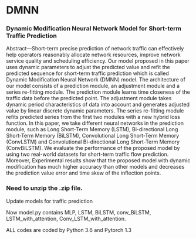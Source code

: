 # DMNN 
### Dynamic Modification Neural Network Model for Short-term Traffic Prediction






Abstract—Short-term precise prediction of network traffic can effectively help operators reasonably allocate network resources, improve network service quality and scheduling efficiency. Our model proposed in this paper uses dynamic parameters to adjust the predicted value and refit the predicted sequence for short-term traffic prediction which is called Dynamic Modification Neural Network (DMNN) model. The architecture of our model consists of a prediction module, an adjustment module and a series re-fitting module. The prediction module learns time closeness of the traffic data before the predicted point. The adjustment module takes dynamic period characteristics of data into account and generates adjusted value by linear discrete dynamic parameters. The series re-fitting module refits predicted series from the first two modules with a new hybrid loss function. In this paper, we take different neural networks in the prediction module, such as Long Short-Term Memory (LSTM), Bi-directional Long Short-Term Memory (BiLSTM), Convolutional Long Short-Term Memory (ConvLSTM) and Convolutional Bi-directional Long Short-Term Memory (ConvBiLSTM). We evaluate the performance of the proposed model by using two real-world datasets for short-term traffic flow prediction. Moreover, Experimental results show that the proposed model with dynamic modification has much higher accuracy than other models and decreases the prediction value error and time skew of the inflection points.


### Need to unzip the .zip file.

Update models for traffic prediction 

Now model.py contains MLP, LSTM, BiLSTM, conv_BiLSTM, LSTM_with_attention, Conv_LSTM_with_attention. 

ALL codes are coded by Python 3.6 and Pytorch 1.3  
